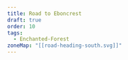 ```yaml
---
title: Road to Eboncrest
draft: true
order: 10
tags:
  - Enchanted-Forest
zoneMap: "[[road-heading-south.svg]]"
---
```


